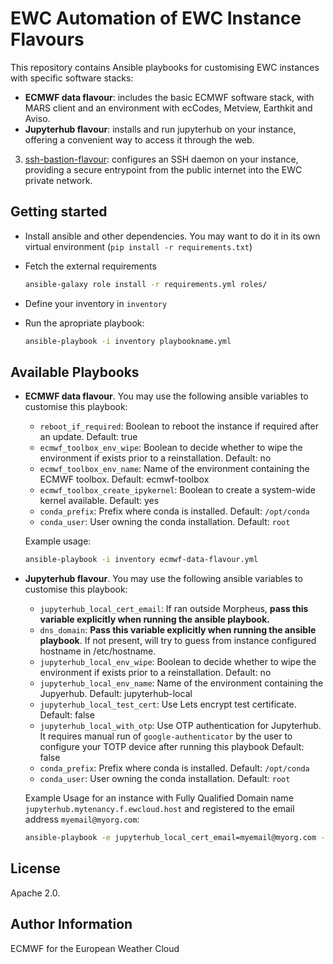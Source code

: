 EWC Automation of EWC Instance Flavours
=======================================

This repository contains Ansible playbooks for customising EWC instances with specific software stacks:

- **ECMWF data flavour**: includes the basic ECMWF software stack, with MARS client and an environment with ecCodes, Metview, Earthkit and Aviso.
- **Jupyterhub flavour**: installs and run jupyterhub on your instance, offering a convenient way to access it through the web.
3. [ssh-bastion-flavour](./playbooks/ssh-bastion-flavour/): configures an SSH daemon on your instance, providing a secure entrypoint from the public internet into the EWC private network.

Getting started
---------------

- Install ansible and other dependencies. You may want to do it in its own virtual environment (`pip install -r requirements.txt`)
- Fetch the external requirements
  
  ```bash
  ansible-galaxy role install -r requirements.yml roles/
  ```

- Define your inventory in `inventory`
- Run the apropriate playbook:

  ```bash
  ansible-playbook -i inventory playbookname.yml
  ```

Available Playbooks
-------------------

- **ECMWF data flavour**. You may use the following ansible variables to customise this playbook:
  - `reboot_if_required`: Boolean to reboot the instance if required after an update. Default: true
  - `ecmwf_toolbox_env_wipe`: Boolean to decide whether to wipe the environment if exists prior to a reinstallation. Default: no
  - `ecmwf_toolbox_env_name`: Name of the environment containing the ECMWF toolbox. Default: ecmwf-toolbox
  - `ecmwf_toolbox_create_ipykernel`: Boolean to create a system-wide kernel available. Default: yes
  - `conda_prefix`: Prefix where conda is installed. Default: `/opt/conda`
  - `conda_user`: User owning the conda installation. Default: `root`

  Example usage:

  ```bash
  ansible-playbook -i inventory ecmwf-data-flavour.yml
  ```
  
- **Jupyterhub flavour**. You may use the following ansible variables to customise this playbook:
  - `jupyterhub_local_cert_email`: If ran outside Morpheus, **pass this variable explicitly when running the ansible playbook.**
  - `dns_domain`: **Pass this variable explicitly when running the ansible playbook**. If not present, will try to guess from instance configured hostname in /etc/hostname.
  - `jupyterhub_local_env_wipe`: Boolean to decide whether to wipe the environment if exists prior to a reinstallation. Default: no
  - `jupyterhub_local_env_name`: Name of the environment containing the Jupyerhub. Default: jupyterhub-local
  - `jupyterhub_local_test_cert`: Use Lets encrypt test certificate. Default: false
  - `jupyterhub_local_with_otp`: Use OTP authentication for Jupyterhub. It requires manual run of `google-authenticator` by the user to configure your TOTP device after running this playbook Default: false
  - `conda_prefix`: Prefix where conda is installed. Default: `/opt/conda`
  - `conda_user`: User owning the conda installation. Default: `root`

  Example Usage for an instance with Fully Qualified Domain name `jupyterhub.mytenancy.f.ewcloud.host` and registered to the email address `myemail@myorg.com`:

  ```bash
  ansible-playbook -e jupyterhub_local_cert_email=myemail@myorg.com -e dns_domain=jupyterhub.mytenancy.f.ewcloud.host -i inventory jupyterhub-flavour.yml
  ```

License
-------

Apache 2.0.

Author Information
------------------

ECMWF for the European Weather Cloud
